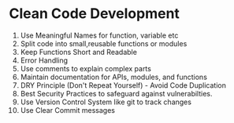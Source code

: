 # Clean Code Development

1. Use Meaningful Names for function, variable etc
2. Split code into small,reusable functions or modules
3. Keep Functions Short and Readable
4. Error Handling
5. Use comments to explain complex parts
6. Maintain documentation for APIs, modules, and functions
7. DRY Principle (Don't Repeat Yourself) - Avoid Code Duplication
8. Best Security Practices to safeguard against vulnerabilties.
9. Use Version Control System like git to track changes
10. Use Clear Commit messages
